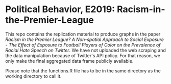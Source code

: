 # Political Behavior, E2019: Racism-in-the-Premier-League
This repo contains the replication material to produce graphs in the paper *Racism in the Premier League? A Non-spatial Approach to Social Exposure - The Effect of Exposure to Football Players of Color on the Prevalence of Racial Hate Speech on Twitter*. We have not uploaded the web scraping and the data manipulation because of Twitter's API policy. For that reason, we only make the final aggregated data frame publicly available. 

Please note that the functions.R file has to be in the same directory as the working directory to call it.

